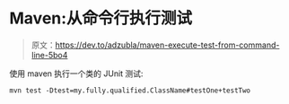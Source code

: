 # Maven:从命令行执行测试

> 原文：<https://dev.to/adzubla/maven-execute-test-from-command-line-5bo4>

使用 maven 执行一个类的 JUnit 测试:

```
mvn test -Dtest=my.fully.qualified.ClassName#testOne+testTwo 
```